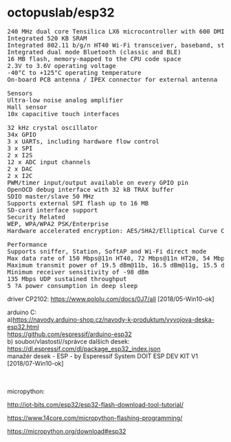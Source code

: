# octopuslab/esp32
<pre>
240 MHz dual core Tensilica LX6 microcontroller with 600 DMIPS
Integrated 520 KB SRAM
Integrated 802.11 b/g/n HT40 Wi-Fi transceiver, baseband, stack and LWIP
Integrated dual mode Bluetooth (classic and BLE)
16 MB flash, memory-mapped to the CPU code space
2.3V to 3.6V operating voltage
-40°C to +125°C operating temperature
On-board PCB antenna / IPEX connector for external antenna

Sensors	
Ultra-low noise analog amplifier
Hall sensor
10x capacitive touch interfaces

32 kHz crystal oscillator
34x GPIO	
3 x UARTs, including hardware flow control
3 x SPI
2 x I2S
12 x ADC input channels
2 x DAC
2 x I2C
PWM/timer input/output available on every GPIO pin
OpenOCD debug interface with 32 kB TRAX buffer
SDIO master/slave 50 MHz
Supports external SPI flash up to 16 MB
SD-card interface support
Security Related
WEP, WPA/WPA2 PSK/Enterprise
Hardware accelerated encryption: AES/SHA2/Elliptical Curve Cryptography/RSA-4096

Performance	
Supports sniffer, Station, SoftAP and Wi-Fi direct mode
Max data rate of 150 Mbps@11n HT40, 72 Mbps@11n HT20, 54 Mbps@11g, and 11 Mbps@11b
Maximum transmit power of 19.5 dBm@11b, 16.5 dBm@11g, 15.5 dBm@11n
Minimum receiver sensitivity of -98 dBm
135 Mbps UDP sustained throughput
5 ?A power consumption in deep sleep
</pre>



driver CP2102: https://www.pololu.com/docs/0J7/all [2018/05-Win10-ok]

arduino C:<br /> 
a)https://navody.arduino-shop.cz/navody-k-produktum/vyvojova-deska-esp32.html<br />
https://github.com/espressif/arduino-esp32<br />
b) soubor/vlastosti//správce dalších desek:<br />
https://dl.espressif.com/dl/package_esp32_index.json<br />
manažér desek - ESP - by Esperessif System 
DOIT ESP DEV KIT V1 [2018/07-Win10-ok]

<br /><br />
micropython:<br />

http://iot-bits.com/esp32/esp32-flash-download-tool-tutorial/<br />

https://www.14core.com/micropython-flashing-programming/<br />

https://micropython.org/download#esp32

